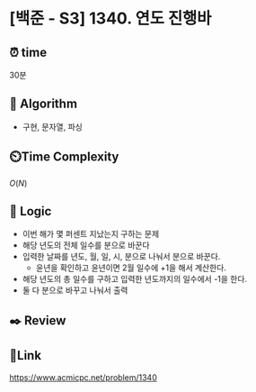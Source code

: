 # [백준 - S3] 1340. 연도 진행바

## ⏰ **time**

30분

## :pushpin: **Algorithm**

- 구현, 문자열, 파싱

## ⏲️**Time Complexity**

$O(N)$

## :round_pushpin: **Logic**

- 이번 해가 몇 퍼센트 지났는지 구하는 문제
- 해당 년도의 전체 일수를 분으로 바꾼다
- 입력한 날짜를 년도, 월, 일, 시, 분으로 나눠서 분으로 바꾼다.
  - 윤년을 확인하고 윤년이면 2월 일수에 +1을 해서 계산한다.
- 해당 년도의 총 일수를 구하고 입력한 년도까지의 일수에서 -1을 한다.
- 둘 다 분으로 바꾸고 나눠서 출력

## :black_nib: **Review**


## 📡**Link**

https://www.acmicpc.net/problem/1340